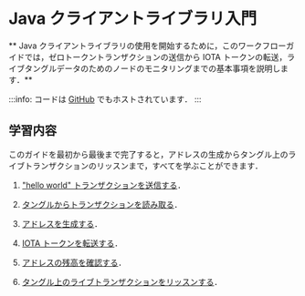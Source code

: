 # Java クライアントライブラリ入門
<!-- # Get started with the Java client library -->

** Java クライアントライブラリの使用を開始するために，このワークフローガイドでは，ゼロトークントランザクションの送信から IOTA トークンの転送，ライブタングルデータのためのノードのモニタリングまでの基本事項を説明します．**
<!-- **To help you get started with the Java client library, this workflow guide walks you through the essentials from sending a zero-value transaction to transferring IOTA tokens and monitoring a node for live Tangle data.** -->

:::info:
コードは [GitHub](https://github.com/iota-community/java-iota-workshop) でもホストされています．
:::
<!-- :::info: -->
<!-- The code is also hosted on [GitHub](https://github.com/iota-community/java-iota-workshop). -->
<!-- ::: -->

## 学習内容
<!-- ## What you will learn -->

このガイドを最初から最後まで完了すると，アドレスの生成からタングル上のライブトランザクションのリッスンまで，すべてを学ぶことができます．
<!-- If you complete this guide from beginning to end, you'll learn everything from generating addresses to listening for live transaction on the Tangle. -->

1. ["hello world" トランザクションを送信する](../java/send-your-first-bundle.md)．
<!-- 1. [Send a "hello world" transaction](../java/send-your-first-bundle.md) -->

2. [タングルからトランザクションを読み取る](../java/read-transactions.md)．
<!-- 2. [Read transactions from the Tangle](../java/read-transactions.md) -->

3. [アドレスを生成する](../java/generate-an-address.md)．
<!-- 3. [Generate an address](../java/generate-an-address.md) -->

4. [IOTA トークンを転送する](../java/transfer-iota-tokens.md)．
<!-- 4. [Transfer IOTA tokens](../java/transfer-iota-tokens.md) -->

5. [アドレスの残高を確認する](../java/check-balance.md)．
<!-- 5. [Check the balance of an address](../java/check-balance.md) -->

6. [タングル上のライブトランザクションをリッスンする](../java/listen-for-transactions.md)．
<!-- 6. [Listen for live transactions on the Tangle](../java/listen-for-transactions.md) -->

